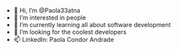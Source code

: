 - 👋 Hi, I’m @Paola33atna
- 👀 I’m interested in people
- 🌱 I’m currently learning all about software development
- 💞️ I’m looking for the coolest developers
- 📫 LinkedIn: Paola Condor Andrade

<!---
Paola33atna/Paola33atna is a ✨ special ✨ repository because its `README.md` (this file) appears on your GitHub profile.
You can click the Preview link to take a look at your changes.
--->
